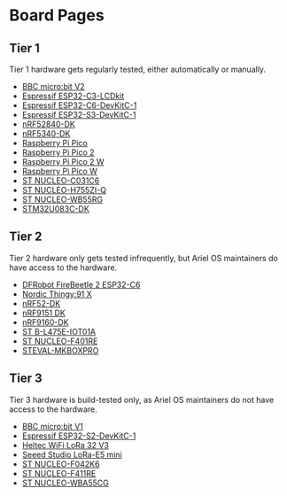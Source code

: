 # Board Pages

## Tier 1

Tier 1 hardware gets regularly tested, either automatically or manually.

- [BBC micro:bit V2](./bbc-microbit-v2.md)
- [Espressif ESP32-C3-LCDkit](./espressif-esp32-c3-lcdkit.md)
- [Espressif ESP32-C6-DevKitC-1](./espressif-esp32-c6-devkitc-1.md)
- [Espressif ESP32-S3-DevKitC-1](./espressif-esp32-s3-devkitc-1.md)
- [nRF52840-DK](./nrf52840dk.md)
- [nRF5340-DK](./nrf5340dk.md)
- [Raspberry Pi Pico](./rpi-pico.md)
- [Raspberry Pi Pico 2](./rpi-pico2.md)
- [Raspberry Pi Pico 2 W](./rpi-pico2-w.md)
- [Raspberry Pi Pico W](./rpi-pico-w.md)
- [ST NUCLEO-C031C6](./st-nucleo-c031c6.md)
- [ST NUCLEO-H755ZI-Q](./st-nucleo-h755zi-q.md)
- [ST NUCLEO-WB55RG](./st-nucleo-wb55.md)
- [STM32U083C-DK](./stm32u083c-dk.md)

## Tier 2

Tier 2 hardware only gets tested infrequently, but Ariel OS maintainers do have access to the hardware.

- [DFRobot FireBeetle 2 ESP32-C6](./dfrobot-firebeetle2-esp32-c6.md)
- [Nordic Thingy:91 X](./nordic-thingy-91-x-nrf9151.md)
- [nRF52-DK](./nrf52dk.md)
- [nRF9151 DK](./nrf9151-dk.md)
- [nRF9160-DK](./nrf9160dk-nrf9160.md)
- [ST B-L475E-IOT01A](./st-b-l475e-iot01a.md)
- [ST NUCLEO-F401RE](./st-nucleo-f401re.md)
- [STEVAL-MKBOXPRO](./st-steval-mkboxpro.md)

## Tier 3

Tier 3 hardware is build-tested only, as Ariel OS maintainers do not have access to the hardware.

- [BBC micro:bit V1](./bbc-microbit-v1.md)
- [Espressif ESP32-S2-DevKitC-1](./espressif-esp32-s2-devkitc-1.md)
- [Heltec WiFi LoRa 32 V3](./heltec-wifi-lora-32-v3.md)
- [Seeed Studio LoRa-E5 mini](./seeedstudio-lora-e5-mini.md)
- [ST NUCLEO-F042K6](./st-nucleo-f042k6.md)
- [ST NUCLEO-F411RE](./st-nucleo-f411re.md)
- [ST NUCLEO-WBA55CG](./st-nucleo-wba55.md)